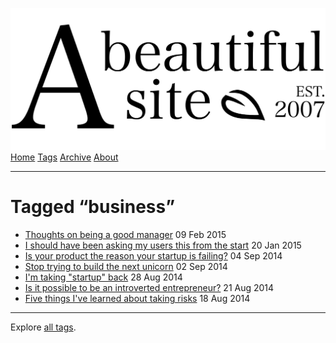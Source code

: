 <a href="../../index.html" class="header-link"><img src="../../images/logos/wordmark.svg" alt="A Beautiful Site" class="wordmark" /></a> <a href="../../index.html" class="nav-item">Home</a> <a href="../index.html" class="nav-item">Tags</a> <a href="../../posts/index.html" class="nav-item">Archive</a> <a href="../../about/index.html" class="nav-item">About</a>

------------------------------------------------------------------------

Tagged “business”
=================

-   <a href="../../posts/thoughts-on-being-a-good-manager/index.html" class="post-list-item-link">Thoughts on being a good manager</a> 09 Feb 2015
-   <a href="../../posts/i-should-have-been-asking-my-users-this-from-the-start/index.html" class="post-list-item-link">I should have been asking my users this from the start</a> 20 Jan 2015
-   <a href="../../posts/is-your-product-the-reason-your-startup-is-failing/index.html" class="post-list-item-link">Is your product the reason your startup is failing?</a> 04 Sep 2014
-   <a href="../../posts/stop-trying-to-build-the-next-unicorn/index.html" class="post-list-item-link">Stop trying to build the next unicorn</a> 02 Sep 2014
-   <a href="../../posts/im-taking-startup-back/index.html" class="post-list-item-link">I'm taking "startup" back</a> 28 Aug 2014
-   <a href="../../posts/is-it-possible-to-be-an-introverted-entrepreneur/index.html" class="post-list-item-link">Is it possible to be an introverted entrepreneur?</a> 21 Aug 2014
-   <a href="../../posts/five-things-ive-learned-about-taking-risks/index.html" class="post-list-item-link">Five things I've learned about taking risks</a> 18 Aug 2014

------------------------------------------------------------------------

Explore [all tags](../index.html).
